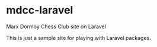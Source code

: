 # mdcc-laravel
 Marx Dormoy Chess Club site on Laravel

This is just a sample site for playing with Laravel packages. 

